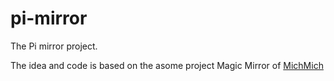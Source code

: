 # pi-mirror
The Pi mirror project.

The idea and code is based on the asome project Magic Mirror of [MichMich](https://github.com/MichMich)
